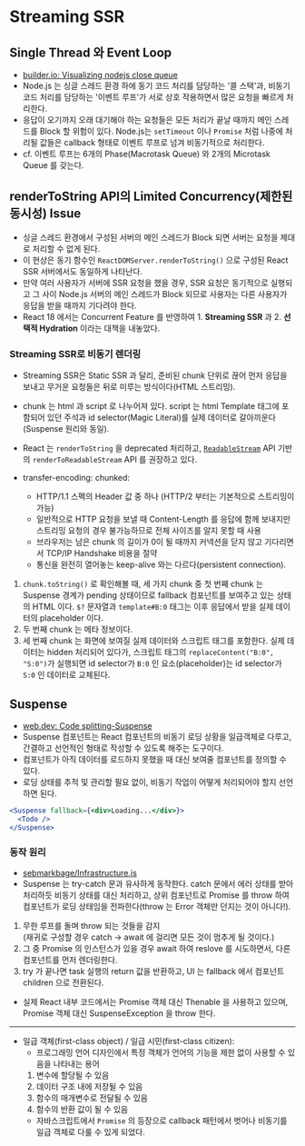 # Streaming SSR

## Single Thread 와 Event Loop

- [builder.io: Visualizing nodejs close queue](https://www.builder.io/blog/visualizing-nodejs-close-queue)
- Node.js 는 싱글 스레드 환경 하에 동기 코드 처리를 담당하는 '콜 스택'과, 비동기 코드 처리를 담당하는 '이벤트 루프'가 서로 상호 작용하면서 많은 요청을 빠르게 처리한다.
- 응답이 오기까지 오래 대기해야 하는 요청들은 모든 처리가 끝날 때까지 메인 스레드를 Block 할 위험이 있다. Node.js는 `setTimeout` 이나 `Promise` 처럼 나중에 처리될 값들은 callback 형태로 이벤트 루프로 넘겨 비동기적으로 처리한다.
- cf. 이벤트 루프는 6개의 Phase(Macrotask Queue) 와 2개의 Microtask Queue 를 갖는다.

## renderToString API의 Limited Concurrency(제한된 동시성) Issue

- 싱글 스레드 환경에서 구성된 서버의 메인 스레드가 Block 되면 서버는 요청을 제대로 처리할 수 없게 된다.
- 이 현상은 동기 함수인 `ReactDOMServer.renderToString()` 으로 구성된 React SSR 서버에서도 동일하게 나타난다.
- 만약 여러 사용자가 서버에 SSR 요청을 했을 경우, SSR 요청은 동기적으로 실행되고 그 사이 Node.js 서버의 메인 스레드가 Block 되므로 사용자는 다른 사용자가 응답을 받을 때까지 기다려야 한다.
- React 18 에서는 Concurrent Feature 를 반영하여 1. **Streaming SSR** 과 2. **선택적 Hydration** 이라는 대책을 내놓았다.

### Streaming SSR로 비동기 렌더링

- Streaming SSR은 Static SSR 과 달리, 준비된 chunk 단위로 끊어 먼저 응답을 보내고 무거운 요청들은 뒤로 미루는 방식이다(HTML 스트리밍).
- chunk 는 html 과 script 로 나누어져 있다. script 는 html Template 태그에 포함되어 있던 주석과 id selector(Magic Literal)를 실제 데이터로 갈아끼운다(Suspense 원리와 동일).
- React 는 `renderToString` 을 deprecated 처리하고, [`ReadableStream`](https://developer.mozilla.org/en-US/docs/Web/API/ReadableStream) API 기반의 `renderToReadableStream` API 를 권장하고 있다.
- transfer-encoding: chunked:

  - HTTP/1.1 스펙의 Header 값 중 하나 (HTTP/2 부터는 기본적으로 스트리밍이 가능)
  - 일반적으로 HTTP 요청을 보낼 때 Content-Length 를 응답에 함께 보내지만 스트리밍 요청의 경우 불가능하므로 전체 사이즈를 알지 못할 때 사용
  - 브라우저는 남은 chunk 의 길이가 0이 될 때까지 커넥션을 닫지 않고 기다리면서 TCP/IP Handshake 비용을 절약
  - 통신을 완전히 열어놓는 keep-alive 와는 다르다(persistent connection).

1. `chunk.toString()` 로 확인해볼 때, 세 가지 chunk 중 첫 번째 chunk 는 Suspense 경계가 pending 상태이므로 fallback 컴포넌트를 보여주고 있는 상태의 HTML 이다. `$?` 문자열과 `template#B:0` 태그는 이후 응답에서 받을 실제 데이터의 placeholder 이다.
2. 두 번째 chunk 는 메타 정보이다.
3. 세 번째 chunk 는 화면에 보여질 실제 데이터와 스크립트 태그를 포함한다. 실제 데이터는 hidden 처리되어 있다가, 스크립트 태그의 `replaceContent("B:0", "S:0")`가 실행되면 id selector가 `B:0` 인 요소(placeholder)는 id selector가 `S:0` 인 데이터로 교체된다.

## Suspense

- [web.dev: Code splitting-Suspense](https://web.dev/code-splitting-suspense/)
- Suspense 컴포넌트는 React 컴포넌트의 비동기 로딩 상황을 일급객체로 다루고, 간결하고 선언적인 형태로 작성할 수 있도록 해주는 도구이다.
- 컴포넌트가 아직 데이터를 로드하지 못했을 때 대신 보여줄 컴포넌트를 정의할 수 있다.
- 로딩 상태를 추적 및 관리할 필요 없이, 비동기 작업이 어떻게 처리되어야 할지 선언하면 된다.

```jsx
<Suspense fallback={<div>Loading...</div>}>
  <Todo />
</Suspense>
```

### 동작 원리

- [sebmarkbage/Infrastructure.js](https://gist.github.com/sebmarkbage/2c7acb6210266045050632ea611aebee)
- Suspense 는 try-catch 문과 유사하게 동작한다. catch 문에서 에러 상태를 받아 처리하듯 비동기 상태를 대신 처리하고, 상위 컴포넌트로 Promise 를 throw 하여 컴포넌트가 로딩 상태임을 전파한다(throw 는 Error 객체만 던지는 것이 아니다!).

1. 무한 루프를 돌며 throw 되는 것들을 감지  
   (재귀로 구성할 경우 catch -> await 에 걸리면 모든 것이 멈추게 될 것이다.)
2. 그 중 Promise 의 인스턴스가 있을 경우 await 하여 reslove 를 시도하면서, 다른 컴포넌트를 먼저 렌더링한다.
3. try 가 끝나면 task 실행의 return 값을 반환하고, UI 는 fallback 에서 컴포넌트 children 으로 전환된다.

- 실제 React 내부 코드에서는 Promise 객체 대신 Thenable 을 사용하고 있으며, Promise 객체 대신 SuspenseException 을 throw 한다.

---

- 일급 객체(first-class object) / 일급 시민(first-class citizen):
  - 프로그래밍 언어 디자인에서 특정 객체가 언어의 기능을 제한 없이 사용할 수 있음을 나타내는 용어
  1. 변수에 할당될 수 있음
  2. 데이터 구조 내에 저장될 수 있음
  3. 함수의 매개변수로 전달될 수 있음
  4. 함수의 반환 값이 될 수 있음
  - 자바스크립트에서 `Promise` 의 등장으로 callback 패턴에서 벗어나 비동기를 일급 객체로 다룰 수 있게 되었다.
